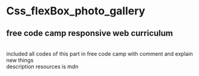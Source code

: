 # Css_flexBox_photo_gallery
<h2>free code camp responsive web curriculum</h2> <br>
included all codes of this part in free code camp with comment and explain new things <br>
description resources is mdn 

